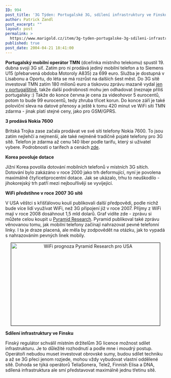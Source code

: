 ```yaml
---
ID: 994
post_title: '3G Týden: Portugalské 3G, sdílení infrastruktury ve Finsku a&nbsp;další'
author: Patrick Zandl
post_excerpt: ""
layout: post
permalink: >
  https://www.marigold.cz/item/3g-tyden-portugalske-3g-sdileni-infrastruktury-ve-finsku-a-dalsi
published: true
post_date: 2004-04-21 18:41:00
---
```

<P><STRONG>Portugalský mobilní operátor TMN</STRONG> (dceřinka místního telekomu) spustil 19. dubna svoji 3G síť. Zatím pro ni prodává jediný mobilní telefon a to Siemens U15 (přebarvená obdoba Motoroly A835) za 699 euro. Služba je dostupná v Lisabonu a Oportu, do léta se má rozrůst na dalších šest měst. Do 3G sítě investoval TMN zatím 180 milionů euro a tiskovou zprávu mazaně vydal <A href="http://www.tmn.pt/tmn/noticias/2004_19_abr.shtml">jen v portugalštině</A>, takže další podrobnosti mohu jen odhadovat (neznaje příliš portugalsky :) Takže do konce června je cena za videohovor 5 eurocentů, potom to bude 99 eurocentů, tedy zhruba třicet korun. Do konce září je také poloviční sleva na datové přenosy a ještě k tomu 420 minut ve WiFi síti TMN zdarma - jinak platí stejné ceny, jako pro GSM/GPRS. </P>
<P><STRONG>3 prodává Nokia 7600</STRONG></P>
<P>Britská Trojka zase začala prodávat ve své síti telefony Nokia 7600. To jsou zatím nejlehčí a nejmenší, ale také nejméně tradičně pojaté telefony pro 3G sítě. Telefon je zdarma až cenu 140 liber podle tarifu, který si uživatel vybere. Podrobnosti o tarifech a cenách <A href="http://www.mobiles.co.uk/three-3g-nokia-7600-3.html">zde</A>.</P>
<P><STRONG>Korea povoluje dotace</STRONG></P>
<P>Jižní Korea povolila dotování mobilních telefonů v místních 3G sítích. Dotování bylo zakázáno v roce 2000 jako trh deformující, nyní je povolena maximálně čtyřicetiprocentní dotace. Jak se ukázalo, trhu to neuškodilo - jihokorejský trh patří mezi nejbouřlivěji se vyvíjející. </P>
<P><STRONG>WiFi předstihne v roce 2007 3G sítě</STRONG></P>
<P>V USA věštci s křišťálovou koulí publikovali další předpovědi, podle nichž bude více lidí využívat WiFi, než 3G připojení již v roce 2007. Příjmy z WiFi mají v roce 2008 dosáhnout 1,5 mld dolarů. Graf vidíte zde - zprávu si můžete celou koupit u <A href="http://www.pyramidresearch.com/">Pyramid Research</A>. Pyramid publikoval také zprávu věnovanou tomu, jak mobilní telefony začínají nahrazovat pevné telefonní linky. I ta je draze placená, ale měla by zodpovědět na otázku, jak to vypadá s nahrazováním pevných linek mobily. </P>
<P align=center><IMG height=260 alt="WiFi prognoza Pyramid Research pro USA" src="/wp-content/uploads/wifiprognozy.jpg" width=468 border=1></P>
<P><STRONG>Sdílení infrastruktury ve Finsku</STRONG></P>
<P>Finský regulátor schválil místním držitelům 3G licence možnost sdílet infrastrukturu. Je to důležité rozhodnutí a podle mne i moudrý postup. Operátoři nebudou muset investovat obrovské sumy, budou sdílet techniku a až se 3G přeci jenom rozjede, mohou vždy vybudovat vlastní oddělené sítě. Dohoda se týká operátorů TeliaSonera, Tele2, Finnish Elisa a DNA, sdílená infrastruktura ale smí představovat maximálně jednu třetinu sítě.</P>